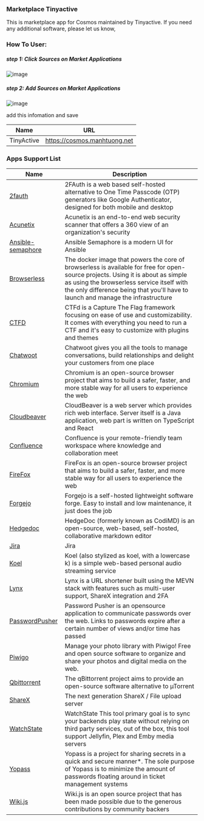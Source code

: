 ### Marketplace Tinyactive

This is marketplace app for Cosmos maintained by Tinyactive. If you need any additional software, please let us know, 


### How To User:

##### step 1: Click Sources on Market Applications


![image](https://cosmos.manhtuong.net/install/source.png)

##### step 2: Add Sources on Market Applications

![image](https://cosmos.manhtuong.net/install/Screenshot.png)

add this infomation and save

| Name         | URL                         |
| ------------ | --------------------------- |
| TinyActive   | https://cosmos.manhtuong.net | 


### Apps Support List

| Name         | Description                 |
| ------------ | --------------------------- |
| [2fauth](https://github.com/Bubka/2FAuth)       | 2FAuth is a web based self-hosted alternative to One Time Passcode (OTP) generators like Google Authenticator, designed for both mobile and desktop | 
| [Acunetix](https://www.acunetix.com/)       | Acunetix is an end-to-end web security scanner that offers a 360 view of an organization's security | 
| [Ansible-semaphore](https://github.com/ansible-semaphore/semaphore)   | Ansible Semaphore is a modern UI for Ansible | 
| [Browserless](https://github.com/browserless/browserless)   | The docker image that powers the core of browserless is available for free for open-source projects. Using it is about as simple as using the browserless service itself with the only difference being that you'll have to launch and manage the infrastructure | 
| [CTFD](https://github.com/CTFd/CTFd)   | CTFd is a Capture The Flag framework focusing on ease of use and customizability. It comes with everything you need to run a CTF and it's easy to customize with plugins and themes | 
| [Chatwoot](https://github.com/chatwoot/chatwoot)   | Chatwoot gives you all the tools to manage conversations, build relationships and delight your customers from one place | 
| [Chromium](https://github.com/linuxserver/docker-chromium)   | Chromium is an open-source browser project that aims to build a safer, faster, and more stable way for all users to experience the web | 
| [Cloudbeaver](https://github.com/dbeaver/cloudbeaver)   | CloudBeaver is a web server which provides rich web interface. Server itself is a Java application, web part is written on TypeScript and React | 
| [Confluence](https://github.com/vncloudsco/confluence)   | Confluence is your remote-friendly team workspace where knowledge and collaboration meet | 
| [FireFox](https://github.com/linuxserver/docker-FireFox)   | FireFox is an open-source browser project that aims to build a safer, faster, and more stable way for all users to experience the web | 
| [Forgejo](https://codeberg.org/forgejo/forgejo)   | Forgejo is a self-hosted lightweight software forge. Easy to install and low maintenance, it just does the job | 
| [Hedgedoc](https://github.com/linuxserver/docker-hedgedoc)   | HedgeDoc (formerly known as CodiMD) is an open-source, web-based, self-hosted, collaborative markdown editor | 
| [Jira](https://github.com/vncloudsco/jira-install)   | Jira | 
| [Koel](https://github.com/koel/docker)   | Koel (also stylized as koel, with a lowercase k) is a simple web-based personal audio streaming service | 
| [Lynx](https://github.com/Lynx-Shortener/Lynx)   | Lynx is a URL shortener built using the MEVN stack with features such as multi-user support, ShareX integration and 2FA | 
| [PasswordPusher](https://github.com/pglombardo/PasswordPusher)   | Password Pusher is an opensource application to communicate passwords over the web. Links to passwords expire after a certain number of views and/or time has passed | 
| [Piwigo](https://github.com/linuxserver/docker-piwigo)   | Manage your photo library with Piwigo! Free and open source software to organize and share your photos and digital media on the web. | 
| [Qbittorrent](https://github.com/linuxserver/docker-qbittorrent)   | The qBittorrent project aims to provide an open-source software alternative to µTorrent | 
| [ShareX](https://github.com/diced/zipline)   | The next generation ShareX / File upload server | 
| [WatchState](https://github.com/ArabCoders/watchstate)   | WatchState This tool primary goal is to sync your backends play state without relying on third party services, out of the box, this tool support Jellyfin, Plex and Emby media servers | 
| [Yopass](https://github.com/jhaals/yopass)   | Yopass is a project for sharing secrets in a quick and secure manner*. The sole purpose of Yopass is to minimize the amount of passwords floating around in ticket management systems | 
| [Wiki.js](https://github.com/requarks/wiki)   | Wiki.js is an open source project that has been made possible due to the generous contributions by community backers | 
